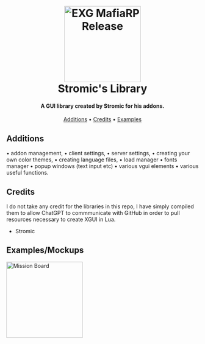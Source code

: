 

<h1 align="center">
  <br>
  <a href="http://www.amitmerchant.com/electron-markdownify"><img src="https://i.imgur.com/j54AuKq.png" alt="EXG MafiaRP Release" width="200"></a>
  <br>
  Stromic's Library
  <br>
</h1>

<h4 align="center">A GUI library created by Stromic for his addons.</h4>


<p align="center">
  <a href="#features">Additions</a> •
  <a href="#credits">Credits</a> •
  <a href="#additions">Examples</a>
</p>



## Additions

• addon management,
• client settings,
• server settings,
• creating your own color themes,
• creating language files,
• load manager
• fonts manager
• popup windows (text input etc)
• various vgui elements
• various useful functions.





## Credits

I do not take any credit for the libraries in this repo, I have simply compiled them to allow ChatGPT to commmunicate with GitHub in order to pull resources necessary to create XGUI in Lua.

- Stromic


## Examples/Mockups

<a href="http://www.amitmerchant.com/electron-markdownify"><img src="https://media.gmodstore.com/_/script_media/c88afe391966f9c48fefa1dbc03e0710.png" alt="Mission Board" width="200"></a>



